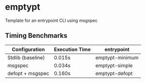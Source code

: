 # emptypt

Template for an entrypoint CLI using msgspec

## Timing Benchmarks

| Configuration        | Execution Time | entrypoint       |
|----------------------|----------------|------------------|
| Stdlib (baseline)    | 0.015s         | emptypt-minimum  |
| msgspec              | 0.034s         | emptypt-simple   |
| defopt + msgspec     | 0.160s         | emptypt-defopt   |
